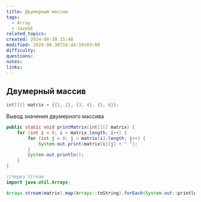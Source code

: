 ```yaml
---
title: Двумерный массив
tags:
  - Array
  - JavaSE
related_topics: 
created: 2024-08-30 15:48
modified: 2024-08-30T16:44:10+03:00
difficulty: 
questions: 
notes: 
links: 
---
```

## Двумерный массив

```java
int[][] matrix = {{1, 2}, {3, 4}, {5, 6}};
```

Вывод значения двумерного массива

```java
public static void printMatrix(int[][] matrix) {
    for (int i = 0; i < matrix.length; i++) {
        for (int j = 0; j < matrix[i].length; j++) {
            System.out.print(matrix[i][j] + " ");
        }
        System.out.println();
    }
}

//Через Stream
import java.util.Arrays;

Arrays.stream(matrix).map(Arrays::toString).forEach(System.out::println);
```